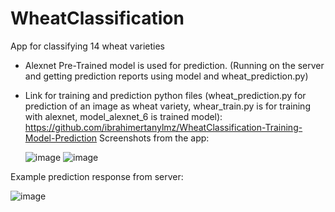 # WheatClassification
App for classifying 14 wheat varieties 
* Alexnet Pre-Trained model is used for prediction. (Running on the server and getting prediction reports using model and wheat_prediction.py)
* Link for training and prediction python files (wheat_prediction.py for prediction of an image as wheat variety, whear_train.py is for training with alexnet, model_alexnet_6 is trained model): https://github.com/ibrahimertanylmz/WheatClassification-Training-Model-Prediction
Screenshots from the app:

   ![image](https://user-images.githubusercontent.com/55361632/152065345-35d76b41-fb4e-4fb0-bf79-04a775836928.png)
   ![image](https://user-images.githubusercontent.com/55361632/152065380-b09c033e-0288-4da3-86b5-7060e1588f18.png)
   
Example prediction response from server:

![image](https://user-images.githubusercontent.com/55361632/152065661-1a1b3dab-a052-4a92-9fa8-c3b30b3668a3.png)



